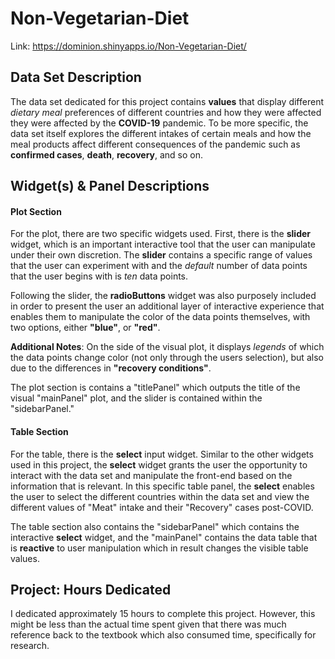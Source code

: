 # Non-Vegetarian-Diet

Link: https://dominion.shinyapps.io/Non-Vegetarian-Diet/

## Data Set Description
The data set dedicated for this project contains **values** that display different *dietary meal* preferences of different countries and how they were affected they were affected by the **COVID-19** pandemic. To be more specific, the data set itself explores the different intakes of certain meals and how the meal products affect different consequences of the pandemic such as **confirmed cases**, **death**, **recovery**, and so on.

## Widget(s) & Panel Descriptions

#### Plot Section
For the plot, there are two specific widgets used. First, there is the **slider** widget, which is an important interactive tool that the user can manipulate under their own discretion. The **slider** contains a specific range of values that the user can experiment with and the *default* number of data points that the user begins with is *ten* data points.

Following the slider, the **radioButtons** widget was also purposely included in order to present the user an additional layer of interactive experience that enables them to manipulate the color of the data points themselves, with two options, either **"blue"**, or **"red"**.

**Additional Notes**: On the side of the visual plot, it displays *legends* of which the data points change color (not only through the users selection), but also due to the differences in **"recovery conditions"**.

The plot section is contains a "titlePanel" which outputs the title of the visual "mainPanel" plot, and the slider is contained within the "sidebarPanel."

#### Table Section
For the table, there is the **select** input widget. Similar to the other widgets used in this project, the **select** widget grants the user the opportunity to interact with the data set and manipulate the front-end based on the information that is relevant. In this specific table panel, the **select** enables the user to select the different countries within the data set and view the different values of "Meat" intake and their "Recovery" cases post-COVID.

The table section also contains the "sidebarPanel" which contains the interactive **select** widget, and the "mainPanel" contains the data table that is **reactive** to user manipulation which in result changes the visible table values.

## Project: Hours Dedicated
I dedicated approximately 15 hours to complete this project. However, this might be less than the actual time spent given that there was much reference back to the textbook which also consumed time, specifically for research.